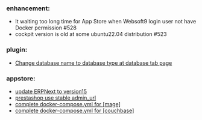 ### enhancement:
- It waiting too long time for App Store when Websoft9 login user not have Docker permission #528
- cockpit version is old at some ubuntu22.04 distribution #523

### plugin:
- [Change database name to database type at database tab page](https://github.com/Websoft9/plugin-myapps/issues/36)

### appstore:
- [update ERPNext to version15](https://github.com/Websoft9/docker-library/issues/691)
- [prestashop use stable admin_url](https://github.com/Websoft9/docker-library/issues/686)
- [complete docker-compose.yml for [mage]](https://github.com/Websoft9/docker-library/issues/672)
- [complete docker-compose.yml for [couchbase]](https://github.com/Websoft9/docker-library/issues/671)